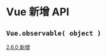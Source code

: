 # Vue 新增 API

## `Vue.observable( object )`

[2.6.0 新增](https://cn.vuejs.org/v2/api/#Vue-observable)